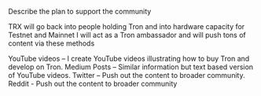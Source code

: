 Describe the plan to support the community
 
TRX will go back into people holding Tron and into hardware capacity for Testnet and Mainnet 
I will act as a Tron ambassador and will push tons of content via these methods

YouTube videos – I create YouTube videos illustrating how to buy Tron and develop on Tron. 
 Medium Posts – Similar information but text based version of YouTube videos. 
 Twitter – Push out the content to broader community. 
 Reddit - Push out the content to broader community
